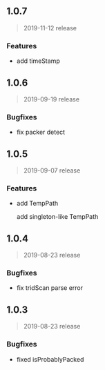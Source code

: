 ## 1.0.7
> 2019-11-12 release

### Features

- add timeStamp

## 1.0.6
> 2019-09-19 release

### Bugfixes

- fix packer detect


## 1.0.5
> 2019-09-07 release

### Features

- add TempPath

    add singleton-like TempPath


## 1.0.4
> 2019-08-23 release

### Bugfixes

- fix tridScan parse error


## 1.0.3
> 2019-08-23 release

### Bugfixes

- fixed isProbablyPacked